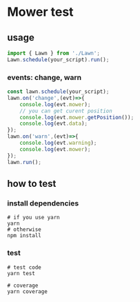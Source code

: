 # Mower test

## usage

```js
import { Lawn } from './Lawn';
Lawn.schedule(your_script).run();

```

### events: change, warn

```js
const lawn.schedule(your_script);
lawn.on('change',(evt)=>{
	console.log(evt.mower);
	// you can get curent position
	console.log(evt.mower.getPosition());
	console.log(evt.data);
});
lawn.on('warn',(evt)=>{
	console.log(evt.warning);
	console.log(evt.mower);
});
lawn.run();
```

## how to test

### install dependencies

```shell
# if you use yarn
yarn
# otherwise
npm install
```

### test

```shell
# test code
yarn test

# coverage
yarn coverage
```
